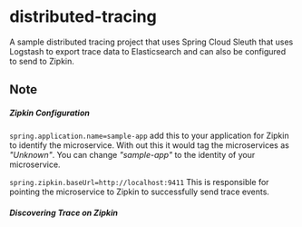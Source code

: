 # distributed-tracing

A sample distributed tracing project that uses Spring Cloud Sleuth
that uses Logstash to export trace data to Elasticsearch and can also
be configured to send to Zipkin.

## Note

##### Zipkin Configuration

`spring.application.name=sample-app` add this to your application for
 Zipkin to identify the microservice. With out this it would tag the
 microservices as _"Unknown"_. You can change _"sample-app"_ to the identity
 of your microservice.

 `spring.zipkin.baseUrl=http://localhost:9411` This is responsible for pointing
 the microservice to Zipkin to successfully send trace events.


##### Discovering Trace on Zipkin



